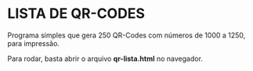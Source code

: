 LISTA DE QR-CODES
===

Programa simples que gera 250 QR-Codes com números de 1000 a 1250, para impressão.

Para rodar, basta abrir o arquivo __qr-lista.html__ no navegador.
